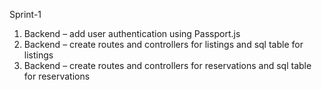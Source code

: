 Sprint-1

1. Backend – add user authentication using Passport.js
2. Backend – create routes and controllers for listings and sql table for listings
3. Backend – create routes and controllers for reservations and sql table for reservations
